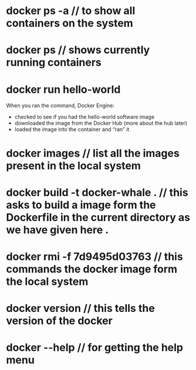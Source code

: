 # docker ps -a  // to show all containers on the system
# docker ps   // shows currently running containers



# docker run hello-world
When you ran the command, Docker Engine:
* checked to see if you had the hello-world software image
* downloaded the image from the Docker Hub (more about the hub later)
* loaded the image into the container and “ran” it


# docker images  // list all the images present in the local system


# docker build -t docker-whale .   // this asks to build a image form the Dockerfile in the current directory as we have given here .


# docker rmi -f 7d9495d03763 // this commands the docker image form the local system


# docker version  // this tells the version of the docker

# docker --help  // for getting the help menu
